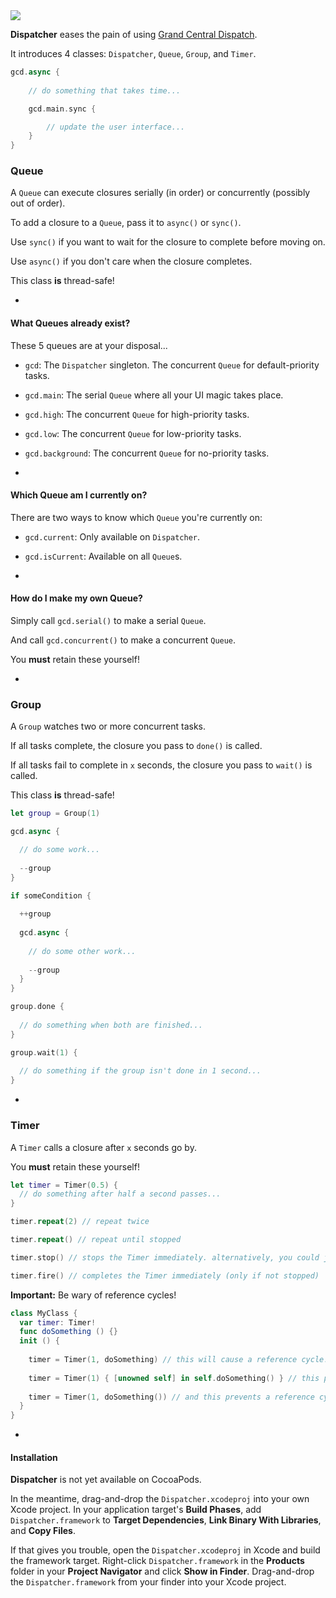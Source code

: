 <img src="http://i.imgur.com/sEM1zbl.jpg"/>

**Dispatcher** eases the pain of using [Grand Central Dispatch](https://developer.apple.com/library/mac/documentation/performance/reference/gcd_libdispatch_ref/Reference/reference.html). 

It introduces 4 classes: `Dispatcher`, `Queue`, `Group`, and `Timer`.

```Swift
gcd.async {
	
	// do something that takes time...

	gcd.main.sync {

		// update the user interface...
	}
}
```

### Queue

A `Queue` can execute closures serially (in order) or concurrently (possibly out of order).

To add a closure to a `Queue`, pass it to `async()` or `sync()`.

Use `sync()` if you want to wait for the closure to complete before moving on.

Use `async()` if you don't care when the closure completes.

This class **is** thread-safe!

-

#### What Queues already exist?

These 5 queues are at your disposal...

* `gcd`: The `Dispatcher` singleton. The concurrent `Queue` for default-priority tasks.

* `gcd.main`: The serial `Queue` where all your UI magic takes place.

* `gcd.high`: The concurrent `Queue` for high-priority tasks.

* `gcd.low`: The concurrent `Queue` for low-priority tasks.

* `gcd.background`: The concurrent `Queue` for no-priority tasks.

-

#### Which Queue am I currently on?

There are two ways to know which `Queue` you're currently on:

* `gcd.current`: Only available on `Dispatcher`.

* `gcd.isCurrent`: Available on all `Queue`s.

-

#### How do I make my own Queue?

Simply call `gcd.serial()` to make a serial `Queue`.

And call `gcd.concurrent()` to make a concurrent `Queue`.

You **must** retain these yourself!

-

### Group

A `Group` watches two or more concurrent tasks. 

If all tasks complete, the closure you pass to `done()` is called. 

If all tasks fail to complete in `x` seconds, the closure you pass to `wait()` is called.

This class **is** thread-safe!

```Swift
let group = Group(1)

gcd.async {

  // do some work...
  
  --group
}

if someCondition {
  
  ++group
  
  gcd.async {
    
    // do some other work...
    
    --group
  }
}

group.done {
	
  // do something when both are finished...
}

group.wait(1) {
  
  // do something if the group isn't done in 1 second...
}
```

-

### Timer

A `Timer` calls a closure after `x` seconds go by.

You **must** retain these yourself!

```Swift
let timer = Timer(0.5) {
  // do something after half a second passes...
}

timer.repeat(2) // repeat twice

timer.repeat() // repeat until stopped

timer.stop() // stops the Timer immediately. alternatively, you could just set it to nil if the variable is an Optional

timer.fire() // completes the Timer immediately (only if not stopped)
```

**Important:** Be wary of reference cycles!

```Swift
class MyClass {
  var timer: Timer!
  func doSomething () {}
  init () {
    
    timer = Timer(1, doSomething) // this will cause a reference cycle!!!
    
    timer = Timer(1) { [unowned self] in self.doSomething() } // this prevents a reference cycle using a capture list.
    
    timer = Timer(1, doSomething()) // and this prevents a reference cycle using an autoclosure.
  }
}
```

-

#### Installation

**Dispatcher** is not yet available on CocoaPods.

In the meantime, drag-and-drop the `Dispatcher.xcodeproj` into your own Xcode project. In your application target's **Build Phases**, add `Dispatcher.framework` to **Target Dependencies**, **Link Binary With Libraries**, and **Copy Files**.

If that gives you trouble, open the `Dispatcher.xcodeproj` in Xcode and build the framework target. Right-click `Dispatcher.framework` in the **Products** folder in your **Project Navigator** and click **Show in Finder**. Drag-and-drop the `Dispatcher.framework` from your finder into your Xcode project.
